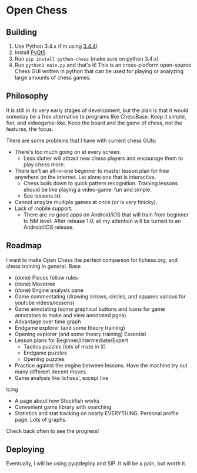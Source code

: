 # Open Chess
## Building
1. Use Python 3.4.x (I'm using [3.4.4](https://www.python.org/downloads/release/python-344/))
2. Install [PyQt5](https://www.riverbankcomputing.com/software/pyqt/download5)
3. Run `pip install python-chess` (make sure on python 3.4.x)
4. Run `python3 main.py` and that's it!
This is an cross-platform open-source Chess GUI written in python that can be used for playing or analyzing large amounts of chess games.

## Philosophy
It is still in its very early stages of development, but the plan is that it would someday be a free alternative to programs like ChessBase.
Keep it simple, fun, and videogame-like. Keep the board and the game of chess, not the features, the focus.

There are some problems that I have with current chess GUIs:
- There's too much going on at every screen.
    - Less clutter will attract new chess players and encourage them to play chess more.
- There isn't an all-in-one beginner to master lesson plan for free anywhere on the internet. Let alone one that is interactive.
    - Chess boils down to quick pattern recognition. Training lessons should be like playing a video-game: fun and simple.
    - See lessons.txt
- Cannot anaylze multiple games at once (or is very finicky).
- Lack of mobile support.
    - There are no good apps on Android/iOS that will train from beginner to NM level. After release 1.0, all my attention will be turned to an Android/iOS release.

## Roadmap
I want to make Open Chess the perfect companion for lichess.org, and chess training in general.
Base
- (done) Pieces follow rules
- (done) Movetree
- (done) Engine analysis pane
- Game commentating (drawing arrows, circles, and squares various for youtube videos/lessons)
- Game annotating (some graphical buttons and icons for game annotators to make and view annotated pgns)
- Advantage over time graph
- Endgame explorer (and some theory training)
- Opening explorer (and some theory training)
Essential
- Lesson plans for Beginner/Intermediate/Expert
	- Tactics puzzles (lots of mate in X)
	- Endgame puzzles
	- Opening puzzles
- Practice against the engine between lessons. Have the machine try out many different decent moves
- Game analysis like lichess', except live

Icing
- A page about how Stockfish works
- Convenient game library with searching
- Statistics and stat tracking on nearly EVERYTHING. Personal profile page. Lots of graphs.


Check back often to see the progress!

## Deploying
Eventually, I will be using pyqtdeploy and SIP. It will be a pain, but worth it.
